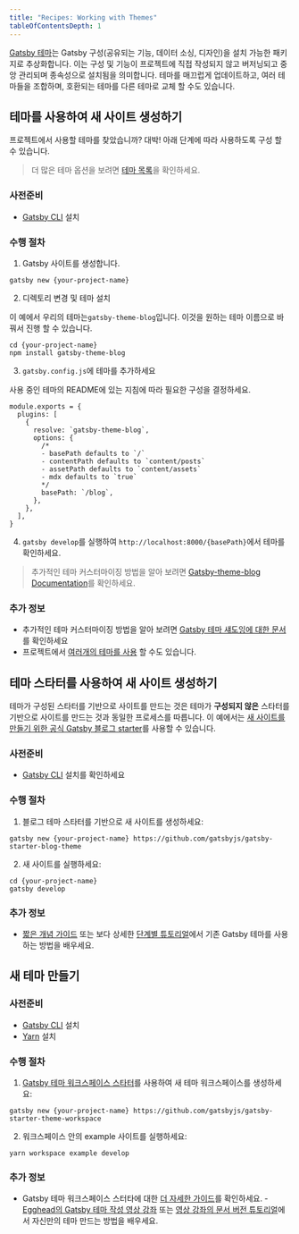 ```yaml
---
title: "Recipes: Working with Themes"
tableOfContentsDepth: 1
---
```


[Gatsby 테마](/docs/themes/what-are-gatsby-themes)는 Gatsby 구성(공유되는 기능, 데이터 소싱, 디자인)을 설치 가능한 패키지로 추상화합니다. 이는 구성 및 기능이 프로젝트에 직접 작성되지 않고 버저닝되고 중앙 관리되며 종속성으로 설치됨을 의미합니다. 테마를 매끄럽게 업데이트하고, 여러 테마들을 조합하며, 호환되는 테마를 다른 테마로 교체 할 수도 있습니다.

## 테마를 사용하여 새 사이트 생성하기

프로젝트에서 사용할 테마를 찾았습니까? 대박! 아래 단계에 따라 사용하도록 구성 할 수 있습니다.

> 더 많은 테마 옵션을 보려면 [테마 목록](https://www.npmjs.com/search?q=gatsby-theme)을 확인하세요.

### 사전준비

- [Gatsby CLI](/docs/gatsby-cli) 설치

### 수행 절차

1. Gatsby 사이트를 생성합니다.

```shell
gatsby new {your-project-name}
```

2. 디렉토리 변경 및 테마 설치

이 예에서 우리의 테마는`gatsby-theme-blog`입니다. 이것을 원하는 테마 이름으로 바꿔서 진행 할 수 있습니다.

```shell
cd {your-project-name}
npm install gatsby-theme-blog
```

3. `gatsby.config.js`에 테마를 추가하세요

사용 중인 테마의 README에 있는 지침에 따라 필요한 구성을 결정하세요.

```shell
module.exports = {
  plugins: [
    {
      resolve: `gatsby-theme-blog`,
      options: {
        /*
        - basePath defaults to `/`
        - contentPath defaults to `content/posts`
        - assetPath defaults to `content/assets`
        - mdx defaults to `true`
        */
        basePath: `/blog`,
      },
    },
  ],
}
```

4. `gatsby develop`를 실행하여 `http://localhost:8000/{basePath}`에서 테마를 확인하세요.

> 추가적인 테마 커스터마이징 방법을 알아 보려면 [Gatsby-theme-blog Documentation](https://www.npmjs.com/package/gatsby-theme-blog)를 확인하세요.

### 추가 정보

- 추가적인 테마 커스터마이징 방법을 알아 보려면 [Gatsby 테마 섀도잉에 대한 문서](https://www.gatsbyjs.org/docs/themes/shadowing/)를 확인하세요
- 프로젝트에서 [여러개의 테마를 사용](https://www.gatsbyjs.org/docs/themes/using-multiple-gatsby-themes/) 할 수도 있습니다.

## 테마 스타터를 사용하여 새 사이트 생성하기

테마가 구성된 스타터를 기반으로 사이트를 만드는 것은 테마가 **구성되지 않은** 스타터를 기반으로 사이트를 만드는 것과 동일한 프로세스를 따릅니다. 이 예에서는 [새 사이트를 만들기 위한 공식 Gatsby 블로그 starter](https://github.com/gatsbyjs/gatsby-starter-blog-theme)를 사용할 수 있습니다.

### 사전준비

- [Gatsby CLI](/docs/gatsby-cli) 설치를 확인하세요

### 수행 절차

1. 블로그 테마 스타터를 기반으로 새 사이트를 생성하세요:

```shell
gatsby new {your-project-name} https://github.com/gatsbyjs/gatsby-starter-blog-theme
```

2. 새 사이트를 실행하세요:

```shell
cd {your-project-name}
gatsby develop
```

### 추가 정보

- [짧은 개념 가이드](/docs/themes/using-a-gatsby-theme) 또는 보다 상세한 [단계별 튜토리얼](/tutorial/using-a-theme)에서 기존 Gatsby 테마를 사용하는 방법을 배우세요.

## 새 테마 만들기

<EggheadEmbed
  lessonLink="https://egghead.io/lessons/gatsby-use-the-gatsby-theme-workspace-starter-to-begin-building-a-new-theme"
  lessonTitle="Use the Gatsby Theme Workspace Starter to Begin Building a New Theme"
/>

### 사전준비

- [Gatsby CLI](/docs/gatsby-cli) 설치
- [Yarn](https://yarnpkg.com/lang/en/docs/install) 설치

### 수행 절차

1. [Gatsby 테마 워크스페이스 스타터](https://github.com/gatsbyjs/gatsby-starter-theme-workspace)를 사용하여 새 테마 워크스페이스를 생성하세요:

```shell
gatsby new {your-project-name} https://github.com/gatsbyjs/gatsby-starter-theme-workspace
```

2. 워크스페이스 안의 example 사이트를 실행하세요:

```shell
yarn workspace example develop
```

### 추가 정보

- Gatsby 테마 워크스페이스 스터타에 대한 [더 자세한 가이드](/docs/themes/building-themes/)를 확인하세요.
-[Egghead의 Gatsby 테마 작성 영상 강좌](https://egghead.io/courses/gatsby-theme-authoring) 또는 [영상 강좌의 문서 버전 튜토리얼](/tutorial/building-a-theme)에서 자신만의 테마 만드는 방법을 배우세요.
